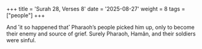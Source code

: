 +++
title = 'Surah 28, Verses 8'
date = '2025-08-27'
weight = 8
tags = ["people"]
+++

And ˹it so happened that˺ Pharaoh’s people picked him up, only to become their enemy and source of grief. Surely Pharaoh, Hamân, and their soldiers were sinful.
